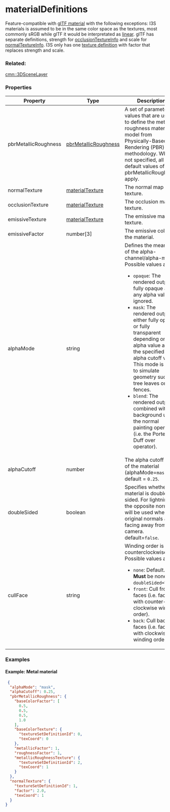 # materialDefinitions

Feature-compatible with [glTF material](https://github.com/KhronosGroup/glTF/tree/master/specification/2.0#materials) with the following exceptions: I3S materials is assumed to be in the same color space as the textures, most commonly sRGB while glTF it would be interpretated as [linear](https://github.com/KhronosGroup/glTF/tree/master/specification/2.0#metallic-roughness-material). glTF has separate definitions, strength for [occlusionTextureInfo](https://github.com/KhronosGroup/glTF/blob/master/specification/2.0/schema/material.occlusionTextureInfo.schema.json) and scale for [normalTextureInfo](https://github.com/KhronosGroup/glTF/blob/master/specification/2.0/schema/material.normalTextureInfo.schema.json). I3S only has one [texture definition](materialTexture.cmn.md) with factor that replaces strength and scale.

### Related:

[cmn::3DSceneLayer](3DSceneLayer.cmn.md)
### Properties

| Property | Type | Description |
| --- | --- | --- |
| pbrMetallicRoughness | [pbrMetallicRoughness](pbrMetallicRoughness.cmn.md) | A set of parameter values that are used to define the metallic-roughness material model from Physically-Based Rendering (PBR) methodology. When not specified, all the default values of pbrMetallicRoughness apply. |
| normalTexture | [materialTexture](materialTexture.cmn.md) | The normal map texture. |
| occlusionTexture | [materialTexture](materialTexture.cmn.md) | The occlusion map texture. |
| emissiveTexture | [materialTexture](materialTexture.cmn.md) | The emissive map texture. |
| emissiveFactor | number[3] | The emissive color of the material. |
| alphaMode | string | Defines the meaning of the alpha-channel/alpha-mask.<div>Possible values are:<ul><li>`opaque`: The rendered output is fully opaque and any alpha value is ignored.</li><li>`mask`: The rendered output is either fully opaque or fully transparent depending on the alpha value and the specified alpha cutoff value. This mode is used to simulate geometry such as tree leaves or wire fences.</li><li>`blend`: The rendered output is combined with the background using the normal painting operation (i.e. the Porter and Duff over operator).</li></ul></div> |
| alphaCutoff | number | The alpha cutoff value of the material (alphaMode=`mask`) default = `0.25`. |
| doubleSided | boolean | Specifies whether the material is double sided. For lightning, the opposite normals will be used when original normals are facing away from the camera. default=`false`. |
| cullFace | string | Winding order is counterclockwise.<div>Possible values are:<ul><li>`none`: Default. **Must** be none if `doubleSided=True`.</li><li>`front`: Cull front faces (i.e. faces with counter-clockwise winding order).</li><li>`back`: Cull back faces (i.e. faces with clockwise winding order).</li></ul></div> |

### Examples 

#### Example: Metal material 

```json
 {
  "alphaMode": "mask",
  "alphaCutoff": 0.25,
  "pbrMetallicRoughness": {
    "baseColorFactor": [
      0.5,
      0.5,
      0.5,
      1.0
    ],
    "baseColorTexture": {
      "textureSetDefinitionId": 0,
      "texCoord": 0
    },
    "metallicFactor": 1,
    "roughnessFactor": 1,
    "metallicRoughnessTexture": {
      "textureSetDefinitionId": 2,
      "texCoord": 1
    }
  },
  "normalTexture": {
    "textureSetDefinitionId": 1,
    "factor": 2.0,
    "texCoord": 1
  }
} 
```


